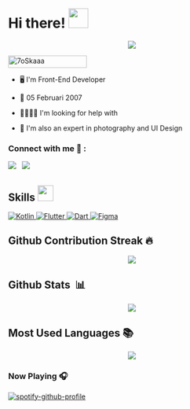 <h1> Hi there! <img src = "https://raw.githubusercontent.com/MartinHeinz/MartinHeinz/master/wave.gif" width = 40px> </h1>
<p align='center'>
<img src="https://readme-typing-svg.herokuapp.com?color=%2336BCF7&size=25&center=true&vCenter=true&width=433&height=75&lines=I'm+Muhammad+Zikrinayah;Frontend+Developer;UI+Designer;Mobile+Developer">
</p>
	<img src="https://komarev.com/ghpvc/?username=ahmadpiracha&label=Profile%20views&color=0047AB&style=plastic?" alt="7oSkaaa" height=25px, width=160px/> 


- 🖥 I'm Front-End Developer
  
- 🎂 05 Februari 2007
  
- 🫱🏻‍🫲🏻 I'm looking for help with

- 📸 I'm also an expert in photography and UI Design


### Connect with me 🔗 :
<p align='start'>
<a href="https://www.instagram.com/z1ykx_" target="_blank">
<img src="https://img.shields.io/badge/z1ykx_-%23E4405F.svg?style=for-the-badge&logo=Instagram&logoColor=white"></a>&nbsp;&nbsp;
<a href="https://www.linkedin.com/in/muhammad-zikrinayah-746106324" target="_blank">
<img src="https://img.shields.io/badge/linkedin-%230077B5.svg?style=for-the-badge&logo=linkedin&logoColor=white"></a>&nbsp;&nbsp;
</p>


## Skills <img src="https://media2.giphy.com/media/QssGEmpkyEOhBCb7e1/giphy.gif?cid=ecf05e47a0n3gi1bfqntqmob8g9aid1oyj2wr3ds3mg700bl&rid=giphy.gif" width=32px>
<a href="https://kotlinlang.org/" target="_blank">
  <img alt="Kotlin" src="https://img.shields.io/badge/Kotlin-8F44F9?style=for-the-badge&logo=kotlin&logoColor=white">
</a>
<a href="https://flutter.dev/" target="_blank">
  <img alt="Flutter" src="https://img.shields.io/badge/Flutter-1FBCFD?style=for-the-badge&logo=flutter&logoColor=white">
</a>
<a href="https://dart.dev/" target="_blank">
  <img alt="Dart" src="https://img.shields.io/badge/Dart-0D69B7?style=for-the-badge&logo=dart&logoColor=white">
</a>
<a href="https://www.figma.com/" target="_blank">
  <img alt="Figma" src="https://img.shields.io/badge/Figma-F24E1E?style=for-the-badge&logo=figma&logoColor=white">
</a>

## Github Contribution Streak 🔥 
<p align='center'><img src="https://github-readme-streak-stats.herokuapp.com?user=Zikri9106&theme=black-ice&hide_border=true&date_format=M%20j%5B%2C%20Y%5D"></p>

## Github Stats &nbsp;📊
<p align='center'>
<img src="https://github-readme-stats.vercel.app/api?username=Zikri9106&show_icons=true&theme=github_dark">
</p>

## Most Used Languages 📚
<p align='center'>
<img src="https://github-readme-stats.anuraghazra1.vercel.app/api/top-langs/?username=Zikri9106&theme=dark&hide_border=true&no-bg=true&no-frame=true&langs_count=7">
</p>

### Now Playing 🎧
[![spotify-github-profile](https://spotify-github-profile.kittinanx.com/api/view?uid=31jr7lejqe4uhxati53uusxhluli&cover_image=true&theme=natemoo-re&show_offline=false&background_color=121212&interchange=true&bar_color=53b14f&bar_color_cover=false)](https://spotify-github-profile.kittinanx.com/api/view?uid=31jr7lejqe4uhxati53uusxhluli&redirect=true)
